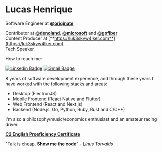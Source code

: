# Lucas Henrique

Software Engineer at [**@originate**](https://github.com/Originate)

Contributor at [**@denoland**](https://github.com/denoland), [**@microsoft**](https://github.com/microsoft) and [**@gofiber**](https://github.com/gofiber)  
Content Producer at [**https://luk3skyw4lker.com**](https://luk3skyw4lker.com)  
Tech Speaker

How to reach me:

[![Linkedin Badge](https://img.shields.io/badge/-Lucas%20Henrique-000000?style=flat-square&logo=Linkedin&logoColor=white&link=https://www.linkedin.com/in/lucashenriqueblemos/)](https://www.linkedin.com/in/lucashenriqueblemos/) 
[![Gmail Badge](https://img.shields.io/badge/-lucashenriqueblemos@gmail.com-000000?style=flat-square&logo=Gmail&logoColor=white&link=mailto:lucashenriqueblemos@gmail.com)](mailto:lucashenriqueblemos@gmail.com)

8 years of software development experience, and through these years I have worked with the following stacks and areas:

- Desktop (ElectronJS)
- Mobile Frontend (React Native and Flutter)
- Web Frontend (React and Next.js)
- Backend (Node.js, Go, Python, Ruby, Rust and C/C++)

I'm also a philosophy/music/economics enthusiast and an amateur racing driver.

[**C2 English Proeficiency Certificate**](https://www.efset.org/cert/hF1vXK)

"Talk is cheap. **Show me the code**" - _Linus Torvalds_

<!--
**luk3skyw4lker/luk3skyw4lker** is a ✨ _special_ ✨ repository because its `README.md` (this file) appears on your GitHub profile.

Here are some ideas to get you started:

- 🔭 I’m currently working on ...
- 🌱 I’m currently learning ...
- 👯 I’m looking to collaborate on ...
- 🤔 I’m looking for help with ...
- 💬 Ask me about ...
- 📫 How to reach me: ...
- 😄 Pronouns: ...
- ⚡ Fun fact: ...
-->
